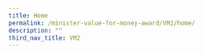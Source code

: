 ```yaml
---
title: Home
permalink: /minister-value-for-money-award/VM2/home/
description: ""
third_nav_title: VM2
---
```


